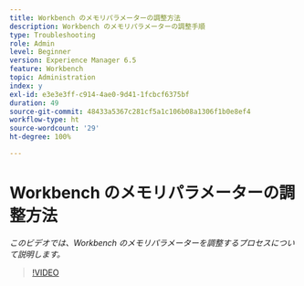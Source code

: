 ```yaml
---
title: Workbench のメモリパラメーターの調整方法
description: Workbench のメモリパラメーターの調整手順
type: Troubleshooting
role: Admin
level: Beginner
version: Experience Manager 6.5
feature: Workbench
topic: Administration
index: y
exl-id: e3e3e3ff-c914-4ae0-9d41-1fcbcf6375bf
duration: 49
source-git-commit: 48433a5367c281cf5a1c106b08a1306f1b0e8ef4
workflow-type: ht
source-wordcount: '29'
ht-degree: 100%

---
```


# Workbench のメモリパラメーターの調整方法

*このビデオでは、Workbench のメモリパラメーターを調整するプロセスについて説明します。*

>[!VIDEO](https://video.tv.adobe.com/v/335509?quality=12&learn=on)
